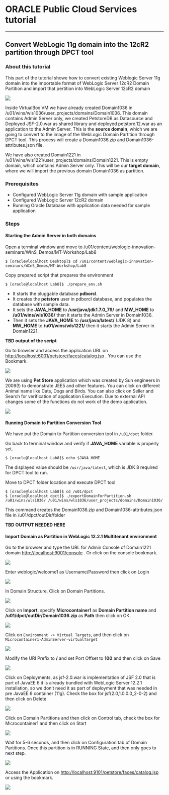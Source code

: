 # ORACLE Public Cloud Services tutorial #
-----
## Convert WebLogic 11g domain into the 12cR2 partition through DPCT tool ##

### About this tutorial ###

This part of the tutorial showe how to convert existing Weblogic Server 11g domain into the importable format of WebLogic Server 12cR2 Domain Partition and import that pertition into WebLogic Server 12cR2 domain

![](images/part1.generic.overview.png)

Inside VirtualBox VM we have already created Domain1036 in /u01/wins/wls1036/user_projects/domains/Domain1036. This domain contains Admin Server only, we created PetstoreDB as Datasource and Deployed JSF-2.0.war as shared library and deployed petstore.12.war as an application to the Admin Server. This is the **source domain**, which we are going to convert to the image of the WebLogic Domain Partition through DPCT tool. This process will create a Domain1036.zip and Domain1036-attributes.json file.

We have also created Domain1221 in /u01/wins/wls1221/user_projects/domains/Domain1221. This is empty domain, which contains Admin Server only. This will be our **target domain**, where we will import the previous domain Domain1036 as partition. 

### Prerequisites ###

- Configured WebLogic Server 11g domain with sample application
- Configured WebLogic Server 12cR2 domain
- Running Oracle Database with application data needed for sample application

### Steps ###

#### Starting the Admin Server in both domains ####

Open a terminal window and move to /u01/content/weblogic-innovation-seminars/WInS_Demos/MT-Workshop/Lab8

    $ [oracle@localhost Desktop]$ cd /u01/content/weblogic-innovation-seminars/WInS_Demos/MT-Workshop/Lab8
  

Copy prepared script that prepares the environment

    $ [oracle@localhost Lab8]$ ./prepare_env.sh 

-	It starts the pluggable database **pdborcl**.
-	It creates the **petstore** user in pdborcl database, and populates the database with sample data.
-	It sets the **JAVA_HOME** to **/usr/java/jdk1.7.0_79/** and **MW_HOME** to **/u01/wins/wls1036/** then it starts the Admin Server in Domain1036.
-	Then it sets the **JAVA_HOME** to **/usr/java/latest/** (JDK 8) and **MW_HOME** to **/u01/wins/wls1221/** then it starts the Admin Server in Domain1221.

**TBD output of the script**

Go to browser and access the application URL on [http://localhost:6001/petstore/faces/catalog.jsp](http://localhost:6001/petstore/faces/catalog.jsp) . You can use the Bookmark.

![](images/call.petstore.on.11g.png)

We are using **Pet Store** application which was created by Sun engineers in 2009(!) to demonstrate JEE5 and other features. You can click on different Animal name like Cats, Dogs and Birds. You can also click on Seller and Search for verification of application Execution. Due to external API changes some of the functions do not work of the demo application. 

![](images/petstore.on.11g.png)


#### Running Domain to Partition Conversion Tool ####

We have put the Domain to Partition conversion tool in `/u01/dpct` folder.

Go back to terminal window and verify if **JAVA_HOME** variable is properly set.

    $ [oracle@localhost Lab8]$ echo $JAVA_HOME
    
The displayed value should be `/usr/java/latest`, which is JDK 8 required for DPCT tool to run.

Move to DPCT folder location and execute DPCT tool

    $ [oracle@localhost Lab8]$ cd /u01/dpct
    $ [oracle@localhost dpct]$ ./exportDomainForPartition.sh /u01/wins/wls1036/ /u01/wins/wls1036/user_projects/domains/Domain1036/ 

This command creates the Domain1036.zip and Domain1036-attributes.json file in /u01/dpct/outDir/folder

**TBD OUTPUT NEEDED HERE**

#### Import Domain as Partition in WebLogic 12.2.1 Multitenant environment ####

Go to the browser and type the URL for Admin Console of Domain1221 domain [http://localhost:9001/console](http://localhost:9001/console) . Or click on the console bookmark.

![](images/call.console.12cR2.png)

Enter weblogic/welcome1 as Username/Password then click on Login

![](images/console.12cR2.login.png)

In Domain Structure, Click on Domain Partitions.

![](images/console.12cR2.domain.partitions.png)

Click on **Import**, specify **Microcontainer1** as **Domain Partition name** and **/u01/dpct/outDir/Domain1036.zip** as **Path** then click on OK.

![](images/console.12cR2.import.png)

Click on `Environment -> Virtual Targets`, and then click on `Microcontainer1-AdminServer-virtualTarget`

![](images/console.12cR2.virtual.targets.png)

Modify the URI Prefix to **/** and set Port Offset to **100** and then click on Save

![](images/console.12cR2.virtual.targets.modify.png)

Click on Deployments, as jsf-2.0.war is implementation of JSF 2.0 that is part of JavaEE 6 it is already bundled with WebLogic Server 12.2.1 installation, so we don’t need it as part of deployment that was needed in pre JavaEE 6 container (11g). Check the box for jsf(2.0,1.0.0.0_2-0-2) and then click on Delete

![](images/console.12cR2.remove.deployments.png)

Click on Domain Partitions and then click on Control tab, check the box for Microcontainer1 and then click on Start

![](images/console.12cR2.domain.partition.start.png)

Wait for 5-6 seconds, and then click on Configuration tab of Domain Partitions. Once this partition is in RUNNING State, and then only goes to next step.

![](images/console.12cR2.domain.partition.running.png)

Access the Application on [http://localhost:9101/petstore/faces/catalog.jsp](http://localhost:9101/petstore/faces/catalog.jsp) or using the bookmark.

![](images/petstore.on.12cR2.png)








	
